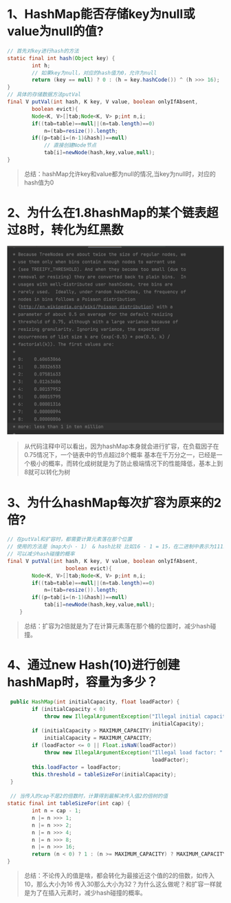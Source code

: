 # 1、HashMap能否存储key为null或value为null的值?
```java
// 首先对key进行hash的方法
static final int hash(Object key) {
        int h;
        // 如果key为null，对应的hash值为0，允许为null
        return (key == null) ? 0 : (h = key.hashCode()) ^ (h >>> 16);
}
// 具体的存储数据方法putVal
final V putVal(int hash, K key, V value, boolean onlyIfAbsent,
        boolean evict){
        Node<K, V>[]tab;Node<K, V> p;int n,i;
        if((tab=table)==null||(n=tab.length)==0)
            n=(tab=resize()).length;
        if((p=tab[i=(n-1)&hash])==null)
            // 直接创建Node节点
            tab[i]=newNode(hash,key,value,null);
}
```
> 总结：hashMap允许key和value都为null的情况,当key为null时，对应的hash值为0
# 2、为什么在1.8hashMap的某个链表超过8时，转化为红黑数
![img.png](img.png)
> 从代码注释中可以看出，因为hashMap本身就会进行扩容，在负载因子在0.75情况下，一个链表中的节点超过8个概率
> 基本在千万分之一，已经是一个极小的概率，而转化成树就是为了防止极端情况下的性能降低，基本上到8就可以转化为树
# 3、为什么hashMap每次扩容为原来的2倍?
```java
// 在putVal和扩容时，都需要计算元素落在那个位置
// 使用的方法是（map大小 - 1） & hash比较 比如16 - 1 = 15，在二进制中表示为1111，在二进制为&运算时，二进制是1还是0由传入的hash值来决定
// 可以减少hash碰撞的概率
final V putVal(int hash, K key, V value, boolean onlyIfAbsent,
                   boolean evict){
        Node<K, V>[]tab;Node<K, V> p;int n,i;
        if((tab=table)==null||(n=tab.length)==0)
            n=(tab=resize()).length;
        if((p=tab[i=(n-1)&hash])==null)
            tab[i]=newNode(hash,key,value,null);
    }

```
> 总结：扩容为2倍就是为了在计算元素落在那个桶的位置时，减少hash碰撞。
# 4、通过new Hash(10)进行创建hashMap时，容量为多少？
```java
 public HashMap(int initialCapacity, float loadFactor) {
        if (initialCapacity < 0)
            throw new IllegalArgumentException("Illegal initial capacity: " +
                                               initialCapacity);
        if (initialCapacity > MAXIMUM_CAPACITY)
            initialCapacity = MAXIMUM_CAPACITY;
        if (loadFactor <= 0 || Float.isNaN(loadFactor))
            throw new IllegalArgumentException("Illegal load factor: " +
                                               loadFactor);
        this.loadFactor = loadFactor;
        this.threshold = tableSizeFor(initialCapacity);
 }
 
 // 当传入的cap不是2的倍数时，计算得到最解决传入值2的倍树的值
static final int tableSizeFor(int cap) {
        int n = cap - 1;
        n |= n >>> 1;
        n |= n >>> 2;
        n |= n >>> 4;
        n |= n >>> 8;
        n |= n >>> 16;
        return (n < 0) ? 1 : (n >= MAXIMUM_CAPACITY) ? MAXIMUM_CAPACITY : n + 1;
}

```
> 总结：不论传入的值是啥，都会转化为最接近这个值的2的倍数，如传入10，那么大小为16
> 传入30那么大小为32？为什么这么做呢？和扩容一样就是为了在插入元素时，减少hash碰撞的概率。

